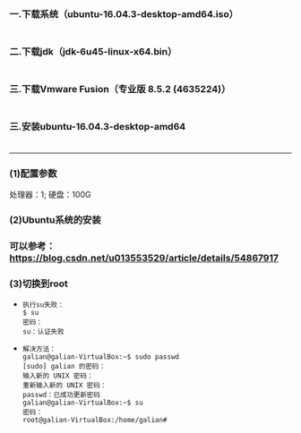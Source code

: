 ### 一.下载系统（ubuntu-16.04.3-desktop-amd64.iso）<br /><br />
### 二.下载jdk（jdk-6u45-linux-x64.bin）<br /><br />
### 三.下载Vmware Fusion（专业版 8.5.2 (4635224)）<br /><br />
### 三.安装ubuntu-16.04.3-desktop-amd64<br /><br />

**********************************************************************

### (1)配置参数<br />
  处理器：1; 硬盘：100G<br />
### (2)Ubuntu系统的安装<br />
###    可以参考：https://blog.csdn.net/u013553529/article/details/54867917
### (3)切换到root
*     执行su失败：
      $ su
      密码： 
      su：认证失败
*     解决方法：
      galian@galian-VirtualBox:~$ sudo passwd
      [sudo] galian 的密码： 
      输入新的 UNIX 密码： 
      重新输入新的 UNIX 密码： 
      passwd：已成功更新密码
      galian@galian-VirtualBox:~$ su
      密码： 
      root@galian-VirtualBox:/home/galian# 
